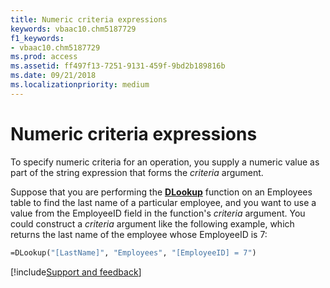 ```yaml
---
title: Numeric criteria expressions
keywords: vbaac10.chm5187729
f1_keywords:
- vbaac10.chm5187729
ms.prod: access
ms.assetid: ff497f13-7251-9131-459f-9bd2b189816b
ms.date: 09/21/2018
ms.localizationpriority: medium
---
```



# Numeric criteria expressions

To specify numeric criteria for an operation, you supply a numeric value as part of the string expression that forms the  _criteria_ argument.

Suppose that you are performing the **[DLookup](../../../api/Access.Application.DLookup.md)** function on an Employees table to find the last name of a particular employee, and you want to use a value from the EmployeeID field in the function's _criteria_ argument. You could construct a _criteria_ argument like the following example, which returns the last name of the employee whose EmployeeID is 7:

```vb
=DLookup("[LastName]", "Employees", "[EmployeeID] = 7")
```

[!include[Support and feedback](~/includes/feedback-boilerplate.md)]